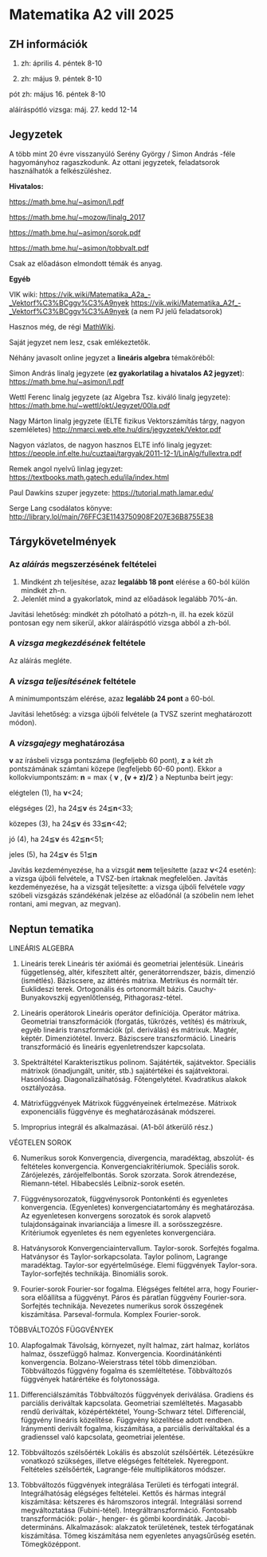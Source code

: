 # Matematika A2 vill 2025

## ZH információk

1. zh: április 4. péntek 8-10

2. zh: május 9. péntek 8-10

pót zh: május 16. péntek 8-10

aláíráspótló vizsga: máj. 27. kedd 12-14

## Jegyzetek

A több mint 20 évre visszanyúló Serény György / Simon András -féle hagyományhoz ragaszkodunk. Az ottani jegyzetek, feladatsorok használhatók a felkészüléshez. 

**Hivatalos:**

https://math.bme.hu/~asimon/l.pdf

https://math.bme.hu/~mozow/linalg_2017

https://math.bme.hu/~asimon/sorok.pdf

https://math.bme.hu/~asimon/tobbvalt.pdf

Csak az előadáson elmondott témák és anyag.

**Egyéb**

VIK wiki: https://vik.wiki/Matematika_A2a_-_Vektorf%C3%BCggv%C3%A9nyek https://vik.wiki/Matematika_A2f_-_Vektorf%C3%BCggv%C3%A9nyek (a nem PJ jelű feladatsorok)

Hasznos még, de régi [MathWiki](http://wiki.math.bme.hu/view/Matematika_A2a_2008).

Saját jegyzet nem lesz, csak emlékeztetők.

Néhány javasolt online jegyzet a **lineáris algebra** témaköréből:
 
Simon András linalg jegyzete (**ez gyakorlatilag a hivatalos A2 jegyzet**): https://math.bme.hu/~asimon/l.pdf

Wettl Ferenc linalg jegyzete (az Algebra Tsz. kiváló linalg jegyzete): https://math.bme.hu/~wettl/okt/Jegyzet/00la.pdf

Nagy Márton linalg jegyzete (ELTE fizikus Vektorszámítás tárgy, nagyon szemléletes) http://nmarci.web.elte.hu/dirs/jegyzetek/Vektor.pdf

Nagyon vázlatos, de nagyon hasznos ELTE infó linalg jegyzet: https://people.inf.elte.hu/cuztaai/targyak/2011-12-1/LinAlg/fullextra.pdf

Remek angol nyelvű linlag jegyzet: https://textbooks.math.gatech.edu/ila/index.html
 
Paul Dawkins szuper jegyzete: https://tutorial.math.lamar.edu/

Serge Lang csodálatos könyve: http://library.lol/main/76FFC3E1143750908F207E36B8755E38

## Tárgykövetelmények

### Az _aláírás_ megszerzésének feltételei
1. Mindként zh teljesítése, azaz **legalább 18 pont** elérése a 60-ból külön mindkét zh-n. 
2. Jelenlét mind a gyakorlatok, mind az előadások legalább 70%-án.

Javítási lehetőség: mindkét zh pótolható a pótzh-n, ill. ha ezek közül pontosan egy nem sikerül, akkor aláíráspótló vizsga abból a zh-ból. 

### A _vizsga megkezdésének_ feltétele
Az aláírás megléte.

### A _vizsga teljesítésének_ feltétele
A minimumpontszám elérése, azaz **legalább 24 pont** a 60-ból. 

Javítási lehetőség: a vizsga újbóli felvétele (a TVSZ szerint meghatározott módon).

### A _vizsgajegy_ meghatározása
**v** az írásbeli vizsga pontszáma (legfeljebb 60 pont), **z** a két zh pontszámának számtani közepe (legfeljebb 60-60 pont). Ekkor a kollokviumpontszám: **n**
= max { **v** , **(v + z)/2** } a Neptunba beírt jegy: 

elégtelen (1), ha **v**<24; 

elégséges (2), ha 24≦**v** és 24≦**n**<33; 

közepes (3),   ha 24≦**v** és 33≦**n**<42;

jó (4),        ha 24≦**v** és 42≦**n**<51;

jeles (5),     ha 24≦**v** és 51≦**n**

Javítás kezdeményezése, ha a vizsgát **nem** teljesítette (azaz **v**<24 esetén): a vizsga újbóli felvétele, a TVSZ-ben írtaknak megfelelően. Javítás kezdeményezése, ha a vizsgát teljesítette: a vizsga újbóli felvétele _vagy_ szóbeli vizsgázás szándékénak jelzése az előadónál (a szóbelin nem lehet rontani, ami megvan, az megvan).

## Neptun tematika

LINEÁRIS ALGEBRA 
 
1. Lineáris terek 
Lineáris tér axiómái és geometriai jelentésük. Lineáris függetlenség, altér, kifeszített altér, generátorrendszer, bázis, dimenzió (ismétlés). Báziscsere, az áttérés mátrixa.  Metrikus és normált tér. Euklideszi terek. Ortogonális és ortonormált bázis. Cauchy-Bunyakovszkij egyenlőtlenség, Pithagorasz-tétel. 
 
2. Lineáris operátorok 
Lineáris operátor definíciója. Operátor mátrixa. Geometriai transzformációk (forgatás, tükrözés, vetítés) és mátrixuk, egyéb lineáris transzformációk (pl. deriválás) és mátrixuk. Magtér, képtér. Dimenziótétel. Inverz. Báziscsere transzformáció. Lineáris transzformáció és lineáris egyenletrendszer kapcsolata.  
 
3. Spektráltétel 
Karakterisztikus polinom. Sajátérték, sajátvektor. Speciális mátrixok (önadjungált, unitér, stb.) sajátértékei és sajátvektorai. Hasonlóság. Diagonalizálhatóság. Főtengelytétel.  Kvadratikus alakok osztályozása. 
 
4. Mátrixfüggvények 
Mátrixok függvényeinek értelmezése. Mátrixok exponenciális függvénye és meghatározásának módszerei. 

5. Improprius integrál és alkalmazásai. (A1-ből átkerülő rész.) 

VÉGTELEN SOROK 
 
6. Numerikus sorok 
Konvergencia, divergencia, maradéktag, abszolút- és feltételes konvergencia. Konvergenciakritériumok. Speciális sorok. Zárójelezés, zárójelfelbontás. Sorok szorzata. Sorok átrendezése, Riemann-tétel. Hibabecslés Leibniz-sorok esetén.  
 
7. Függvénysorozatok, függvénysorok 
Pontonkénti és egyenletes konvergencia. (Egyenletes) konvergenciatartomány és meghatározása. Az egyenletesen konvergens sorozatok és sorok alapvető tulajdonságainak invarianciája a limesre ill. a sorösszegzésre. Kritériumok egyenletes és nem egyenletes konvergenciára. 
 
8. Hatványsorok 
Konvergenciaintervallum. Taylor-sorok. Sorfejtés fogalma. Hatványsor és Taylor-sorkapcsolata. Taylor polinom, Lagrange maradéktag.  Taylor-sor egyértelműsége. Elemi függvények Taylor-sora. Taylor-sorfejtés technikája. Binomiális sorok.  
 
9. Fourier-sorok 
Fourier-sor fogalma. Elégséges feltétel arra, hogy Fourier-sora előállítsa a függvényt. Páros és páratlan függvény Fourier-sora. Sorfejtés technikája. Nevezetes numerikus sorok összegének kiszámítása. Parseval-formula. Komplex Fourier-sorok. 
 

TÖBBVÁLTOZÓS FÜGGVÉNYEK 
 
10. Alapfogalmak Távolság, környezet, nyílt halmaz, zárt halmaz, korlátos halmaz, összefüggő halmaz. Konvergencia. Koordinátánkénti konvergencia. Bolzano-Weierstrass tétel több dimenzióban. Többváltozós függvény fogalma és szemléltetése. Többváltozós függvények határértéke és folytonossága. 
 
11. Differenciálszámítás 
Többváltozós függvények deriválása. Gradiens és parciális deriváltak kapcsolata. Geometriai szemléltetés. Magasabb rendű deriváltak, középértéktétel, Young-Schwarz tétel. Differenciál, függvény lineáris közelítése. Függvény közelítése adott rendben. Iránymenti derivált fogalma, kiszámítása, a parciális deriváltakkal és a gradienssel való kapcsolata, geometriai jelentése.  
 
12. Többváltozós szélsőérték 
Lokális és abszolút szélsőérték. Létezésükre vonatkozó szükséges, illetve elégséges feltételek. Nyeregpont. Feltételes szélsőérték, Lagrange-féle multiplikátoros módszer. 
 
13. Többváltozós függvények integrálása 
Területi és térfogati integrál. Integrálhatóság elégséges feltételei. Kettős és hármas integrál kiszámítása: kétszeres és háromszoros integrál. Integrálási sorrend megváltoztatása (Fubini-tétel). Integráltranszformáció. Fontosabb transzformációk: polár-, henger- és gömbi koordináták. 
Jacobi-determináns. Alkalmazások: alakzatok területének, testek térfogatának kiszámítása. Tömeg kiszámítása nem egyenletes anyagsűrűség esetén. Tömegközéppont. 



